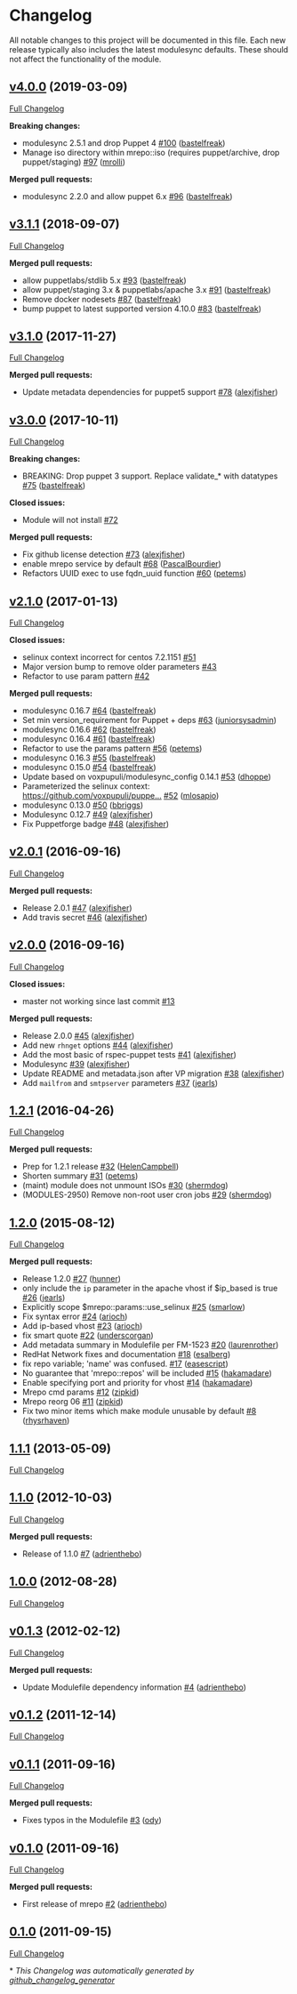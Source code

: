 # Changelog

All notable changes to this project will be documented in this file.
Each new release typically also includes the latest modulesync defaults.
These should not affect the functionality of the module.

## [v4.0.0](https://github.com/voxpupuli/puppet-mrepo/tree/v4.0.0) (2019-03-09)

[Full Changelog](https://github.com/voxpupuli/puppet-mrepo/compare/v3.1.1...v4.0.0)

**Breaking changes:**

- modulesync 2.5.1 and drop Puppet 4 [\#100](https://github.com/voxpupuli/puppet-mrepo/pull/100) ([bastelfreak](https://github.com/bastelfreak))
- Manage iso directory within mrepo::iso \(requires puppet/archive, drop puppet/staging\) [\#97](https://github.com/voxpupuli/puppet-mrepo/pull/97) ([mrolli](https://github.com/mrolli))

**Merged pull requests:**

- modulesync 2.2.0 and allow puppet 6.x [\#96](https://github.com/voxpupuli/puppet-mrepo/pull/96) ([bastelfreak](https://github.com/bastelfreak))

## [v3.1.1](https://github.com/voxpupuli/puppet-mrepo/tree/v3.1.1) (2018-09-07)

[Full Changelog](https://github.com/voxpupuli/puppet-mrepo/compare/v3.1.0...v3.1.1)

**Merged pull requests:**

- allow puppetlabs/stdlib 5.x [\#93](https://github.com/voxpupuli/puppet-mrepo/pull/93) ([bastelfreak](https://github.com/bastelfreak))
- allow puppet/staging 3.x & puppetlabs/apache 3.x [\#91](https://github.com/voxpupuli/puppet-mrepo/pull/91) ([bastelfreak](https://github.com/bastelfreak))
- Remove docker nodesets [\#87](https://github.com/voxpupuli/puppet-mrepo/pull/87) ([bastelfreak](https://github.com/bastelfreak))
- bump puppet to latest supported version 4.10.0 [\#83](https://github.com/voxpupuli/puppet-mrepo/pull/83) ([bastelfreak](https://github.com/bastelfreak))

## [v3.1.0](https://github.com/voxpupuli/puppet-mrepo/tree/v3.1.0) (2017-11-27)

[Full Changelog](https://github.com/voxpupuli/puppet-mrepo/compare/v3.0.0...v3.1.0)

**Merged pull requests:**

- Update metadata dependencies for puppet5 support [\#78](https://github.com/voxpupuli/puppet-mrepo/pull/78) ([alexjfisher](https://github.com/alexjfisher))

## [v3.0.0](https://github.com/voxpupuli/puppet-mrepo/tree/v3.0.0) (2017-10-11)

[Full Changelog](https://github.com/voxpupuli/puppet-mrepo/compare/v2.1.0...v3.0.0)

**Breaking changes:**

- BREAKING: Drop puppet 3 support. Replace validate\_\* with datatypes [\#75](https://github.com/voxpupuli/puppet-mrepo/pull/75) ([bastelfreak](https://github.com/bastelfreak))

**Closed issues:**

- Module will not install [\#72](https://github.com/voxpupuli/puppet-mrepo/issues/72)

**Merged pull requests:**

- Fix github license detection [\#73](https://github.com/voxpupuli/puppet-mrepo/pull/73) ([alexjfisher](https://github.com/alexjfisher))
- enable mrepo service by default [\#68](https://github.com/voxpupuli/puppet-mrepo/pull/68) ([PascalBourdier](https://github.com/PascalBourdier))
- Refactors UUID exec to use fqdn\_uuid function [\#60](https://github.com/voxpupuli/puppet-mrepo/pull/60) ([petems](https://github.com/petems))

## [v2.1.0](https://github.com/voxpupuli/puppet-mrepo/tree/v2.1.0) (2017-01-13)

[Full Changelog](https://github.com/voxpupuli/puppet-mrepo/compare/v2.0.1...v2.1.0)

**Closed issues:**

- selinux context incorrect for centos 7.2.1151 [\#51](https://github.com/voxpupuli/puppet-mrepo/issues/51)
- Major version bump to remove older parameters [\#43](https://github.com/voxpupuli/puppet-mrepo/issues/43)
- Refactor to use param pattern [\#42](https://github.com/voxpupuli/puppet-mrepo/issues/42)

**Merged pull requests:**

- modulesync 0.16.7 [\#64](https://github.com/voxpupuli/puppet-mrepo/pull/64) ([bastelfreak](https://github.com/bastelfreak))
- Set min version\_requirement for Puppet + deps [\#63](https://github.com/voxpupuli/puppet-mrepo/pull/63) ([juniorsysadmin](https://github.com/juniorsysadmin))
- modulesync 0.16.6 [\#62](https://github.com/voxpupuli/puppet-mrepo/pull/62) ([bastelfreak](https://github.com/bastelfreak))
- modulesync 0.16.4 [\#61](https://github.com/voxpupuli/puppet-mrepo/pull/61) ([bastelfreak](https://github.com/bastelfreak))
- Refactor to use the params pattern [\#56](https://github.com/voxpupuli/puppet-mrepo/pull/56) ([petems](https://github.com/petems))
- modulesync 0.16.3 [\#55](https://github.com/voxpupuli/puppet-mrepo/pull/55) ([bastelfreak](https://github.com/bastelfreak))
- modulesync 0.15.0 [\#54](https://github.com/voxpupuli/puppet-mrepo/pull/54) ([bastelfreak](https://github.com/bastelfreak))
- Update based on voxpupuli/modulesync\_config 0.14.1 [\#53](https://github.com/voxpupuli/puppet-mrepo/pull/53) ([dhoppe](https://github.com/dhoppe))
- Parameterized the selinux context: https://github.com/voxpupuli/puppe… [\#52](https://github.com/voxpupuli/puppet-mrepo/pull/52) ([mlosapio](https://github.com/mlosapio))
- modulesync 0.13.0 [\#50](https://github.com/voxpupuli/puppet-mrepo/pull/50) ([bbriggs](https://github.com/bbriggs))
- Modulesync 0.12.7 [\#49](https://github.com/voxpupuli/puppet-mrepo/pull/49) ([alexjfisher](https://github.com/alexjfisher))
- Fix Puppetforge badge [\#48](https://github.com/voxpupuli/puppet-mrepo/pull/48) ([alexjfisher](https://github.com/alexjfisher))

## [v2.0.1](https://github.com/voxpupuli/puppet-mrepo/tree/v2.0.1) (2016-09-16)

[Full Changelog](https://github.com/voxpupuli/puppet-mrepo/compare/v2.0.0...v2.0.1)

**Merged pull requests:**

- Release 2.0.1 [\#47](https://github.com/voxpupuli/puppet-mrepo/pull/47) ([alexjfisher](https://github.com/alexjfisher))
- Add travis secret [\#46](https://github.com/voxpupuli/puppet-mrepo/pull/46) ([alexjfisher](https://github.com/alexjfisher))

## [v2.0.0](https://github.com/voxpupuli/puppet-mrepo/tree/v2.0.0) (2016-09-16)

[Full Changelog](https://github.com/voxpupuli/puppet-mrepo/compare/1.2.1...v2.0.0)

**Closed issues:**

- master not working since last commit [\#13](https://github.com/voxpupuli/puppet-mrepo/issues/13)

**Merged pull requests:**

- Release 2.0.0 [\#45](https://github.com/voxpupuli/puppet-mrepo/pull/45) ([alexjfisher](https://github.com/alexjfisher))
- Add new `rhnget` options [\#44](https://github.com/voxpupuli/puppet-mrepo/pull/44) ([alexjfisher](https://github.com/alexjfisher))
- Add the most basic of rspec-puppet tests [\#41](https://github.com/voxpupuli/puppet-mrepo/pull/41) ([alexjfisher](https://github.com/alexjfisher))
- Modulesync [\#39](https://github.com/voxpupuli/puppet-mrepo/pull/39) ([alexjfisher](https://github.com/alexjfisher))
- Update README and metadata.json after VP migration [\#38](https://github.com/voxpupuli/puppet-mrepo/pull/38) ([alexjfisher](https://github.com/alexjfisher))
- Add `mailfrom` and `smtpserver` parameters [\#37](https://github.com/voxpupuli/puppet-mrepo/pull/37) ([jearls](https://github.com/jearls))

## [1.2.1](https://github.com/voxpupuli/puppet-mrepo/tree/1.2.1) (2016-04-26)

[Full Changelog](https://github.com/voxpupuli/puppet-mrepo/compare/1.2.0...1.2.1)

**Merged pull requests:**

- Prep for 1.2.1 release [\#32](https://github.com/voxpupuli/puppet-mrepo/pull/32) ([HelenCampbell](https://github.com/HelenCampbell))
- Shorten summary [\#31](https://github.com/voxpupuli/puppet-mrepo/pull/31) ([petems](https://github.com/petems))
- \(maint\) module does not unmount ISOs [\#30](https://github.com/voxpupuli/puppet-mrepo/pull/30) ([shermdog](https://github.com/shermdog))
- \(MODULES-2950\) Remove non-root user cron jobs [\#29](https://github.com/voxpupuli/puppet-mrepo/pull/29) ([shermdog](https://github.com/shermdog))

## [1.2.0](https://github.com/voxpupuli/puppet-mrepo/tree/1.2.0) (2015-08-12)

[Full Changelog](https://github.com/voxpupuli/puppet-mrepo/compare/1.1.1...1.2.0)

**Merged pull requests:**

- Release 1.2.0 [\#27](https://github.com/voxpupuli/puppet-mrepo/pull/27) ([hunner](https://github.com/hunner))
- only include the `ip` parameter in the apache vhost if $ip\_based is true [\#26](https://github.com/voxpupuli/puppet-mrepo/pull/26) ([jearls](https://github.com/jearls))
- Explicitly scope $mrepo::params::use\_selinux [\#25](https://github.com/voxpupuli/puppet-mrepo/pull/25) ([smarlow](https://github.com/smarlow))
- Fix syntax error [\#24](https://github.com/voxpupuli/puppet-mrepo/pull/24) ([arioch](https://github.com/arioch))
- Add ip-based vhost [\#23](https://github.com/voxpupuli/puppet-mrepo/pull/23) ([arioch](https://github.com/arioch))
- fix smart quote [\#22](https://github.com/voxpupuli/puppet-mrepo/pull/22) ([underscorgan](https://github.com/underscorgan))
- Add metadata summary in Modulefile per FM-1523 [\#20](https://github.com/voxpupuli/puppet-mrepo/pull/20) ([laurenrother](https://github.com/laurenrother))
- RedHat Network fixes and documentation [\#18](https://github.com/voxpupuli/puppet-mrepo/pull/18) ([esalberg](https://github.com/esalberg))
- fix repo variable; 'name' was confused. [\#17](https://github.com/voxpupuli/puppet-mrepo/pull/17) ([easescript](https://github.com/easescript))
- No guarantee that 'mrepo::repos' will be included [\#15](https://github.com/voxpupuli/puppet-mrepo/pull/15) ([hakamadare](https://github.com/hakamadare))
- Enable specifying port and priority for vhost [\#14](https://github.com/voxpupuli/puppet-mrepo/pull/14) ([hakamadare](https://github.com/hakamadare))
- Mrepo cmd params [\#12](https://github.com/voxpupuli/puppet-mrepo/pull/12) ([zipkid](https://github.com/zipkid))
- Mrepo reorg 06 [\#11](https://github.com/voxpupuli/puppet-mrepo/pull/11) ([zipkid](https://github.com/zipkid))
- Fix two minor items which make module unusable by default [\#8](https://github.com/voxpupuli/puppet-mrepo/pull/8) ([rhysrhaven](https://github.com/rhysrhaven))

## [1.1.1](https://github.com/voxpupuli/puppet-mrepo/tree/1.1.1) (2013-05-09)

[Full Changelog](https://github.com/voxpupuli/puppet-mrepo/compare/1.1.0...1.1.1)

## [1.1.0](https://github.com/voxpupuli/puppet-mrepo/tree/1.1.0) (2012-10-03)

[Full Changelog](https://github.com/voxpupuli/puppet-mrepo/compare/1.0.0...1.1.0)

**Merged pull requests:**

- Release of 1.1.0 [\#7](https://github.com/voxpupuli/puppet-mrepo/pull/7) ([adrienthebo](https://github.com/adrienthebo))

## [1.0.0](https://github.com/voxpupuli/puppet-mrepo/tree/1.0.0) (2012-08-28)

[Full Changelog](https://github.com/voxpupuli/puppet-mrepo/compare/v0.1.3...1.0.0)

## [v0.1.3](https://github.com/voxpupuli/puppet-mrepo/tree/v0.1.3) (2012-02-12)

[Full Changelog](https://github.com/voxpupuli/puppet-mrepo/compare/v0.1.2...v0.1.3)

**Merged pull requests:**

- Update Modulefile dependency information [\#4](https://github.com/voxpupuli/puppet-mrepo/pull/4) ([adrienthebo](https://github.com/adrienthebo))

## [v0.1.2](https://github.com/voxpupuli/puppet-mrepo/tree/v0.1.2) (2011-12-14)

[Full Changelog](https://github.com/voxpupuli/puppet-mrepo/compare/v0.1.1...v0.1.2)

## [v0.1.1](https://github.com/voxpupuli/puppet-mrepo/tree/v0.1.1) (2011-09-16)

[Full Changelog](https://github.com/voxpupuli/puppet-mrepo/compare/v0.1.0...v0.1.1)

**Merged pull requests:**

- Fixes typos in the Modulefile [\#3](https://github.com/voxpupuli/puppet-mrepo/pull/3) ([ody](https://github.com/ody))

## [v0.1.0](https://github.com/voxpupuli/puppet-mrepo/tree/v0.1.0) (2011-09-16)

[Full Changelog](https://github.com/voxpupuli/puppet-mrepo/compare/0.1.0...v0.1.0)

**Merged pull requests:**

- First release of mrepo [\#2](https://github.com/voxpupuli/puppet-mrepo/pull/2) ([adrienthebo](https://github.com/adrienthebo))

## [0.1.0](https://github.com/voxpupuli/puppet-mrepo/tree/0.1.0) (2011-09-15)

[Full Changelog](https://github.com/voxpupuli/puppet-mrepo/compare/25944b8072f0cfa0f5bd27b32dbe58e784ea8edf...0.1.0)



\* *This Changelog was automatically generated by [github_changelog_generator](https://github.com/github-changelog-generator/github-changelog-generator)*
